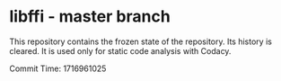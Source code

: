 # libffi - master branch

This repository contains the frozen state of the repository.
Its history is cleared. It is used only for static code
analysis with Codacy.

Commit Time: 1716961025